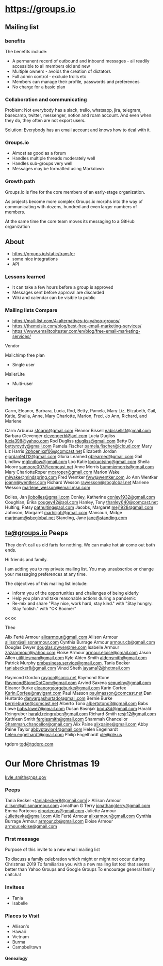 # https://groups.io


## Mailing list


### benefits

The benefits include:

* A permanent record of outbound and inbound messages - all readily accessible to all members old and new
* Multiple owners - avoids the creation of dictators
* Full admin control - exclude trolls etc
* Members can manage their profile, passwords and preferences
* No charge for a basic plan

### Collaboration and communicating

Problem: Not everybody has a slack, trello, whatsapp, jira, telegram, basecamp, twitter, messenger, notion and roam account. And even when they do, they often are not export users.

Solution: Everybody has an email account and knows how to deal with it.

### Groups.io

* Almost as good as a forum
* Handles multiple threads moderately well
* Handles sub-groups very well
* Messages may be formatted using Markdown

### Growth path

Groups.io is fine for the core members of an early-stage organization.

As projects become more complex Groups.io morphs into the way of communicating with dozens, hundred and even larger numbers of members.

At the same time the core team moves its messaging to a GitHub organization


## About

* https://groups.io/static/transfer
* some nice integrations
* API

### Lessons learned

* It can take a few hours before a group is approved
* Messages sent before approval are discarded
* Wiki and calendar can be visible to public


### Mailing lists Compare

* https://mail-list.com/4-alternatives-to-yahoo-groups/
* https://themeisle.com/blog/best-free-email-marketing-services/
* https://www.emailtooltester.com/en/blog/free-email-marketing-services/

Vendor

Mailchimp free plan

* Single user

MailerLite

* Multi-user


## heritage

Carm, Eleanor, Barbara, Lucia, Rod, Betty, Pamela, Mary Liz, Elizabeth, Gail, Katie, Sheila, Anne, Mary Charlotte, Marion, Fred, Jo Ann, Richard, and Marlene

Carm Arburua <sfcarm@gmail.com>
Eleanor Bissell <eabissellsf@gmail.com>
Barbara Clevenger <clevengerbl@aol.com>
Lucia Dugliss <lucia398@yahoo.com>
Rod Dugliss <rdugliss@gmail.com>
Betty Dy <bettyroydy@gmail.com>
Pamela Fischer <pamela.fischer@icloud.com>
Mary Liz Harris <2phoenixsf06@comcast.net>
Elizabeth Jordan <ejordan94112@gmail.com>
Gloria Learned <gblearned@gmail.com>
Gail Lindlow <mglindlow@gmail.com>
Loo Katie <lookuotsing@gmail.com>
Sheila Moore <samoore007@comcast.net>
Anne Morris <bummiemorris@gmail.com>
Mary CharlotteRoper <mcaroper@gmail.com>
Marion Wake <mlwake@mindspring.com>
Fred Wentker <fww@wentker.com>
Jo Ann Wentker <joann@wentker.com>
Richard Wesson <rawesson@sbcglobal.net>
Marlene Wesson <marlene_wesson@email.msn.com>

Bolles, Jan <jlpbolles@gmail.com>
Conley, Katherine <conley1932@gmail.com>
Coughlan, Erika <cougey42@aol.com>
Hanley, Tony <thanley640@comcast.net>
Hulting, Patsy <pathulting@aol.com>
Jacobs, Margaret <mej1928@gmail.com>
Johnson, Margaret <marhiljoh@gmail.com>
Mansouri, Midge <marjmam@sbcglobal.net>
Standing, Jane <jane@standing.com>

## ta@groups.io Peeps

They don't call us old farts for nothing. We can make hot air come out both ends.

Hi friends and family.

I am adding you to my private mailing list. You may unsubscribe or change your messaging preferences at any time.

The objectives of this mailing list include:

* Inform you of the opportunities and challenges of being elderly
* Help you plan and take reasonable actions during a pandemic
* Re-mix and share "Play nice, work hard, stay kind." with "Stay hungry. Stay foolish." with "OK Boomer"

ox ox

Theo


Alix Ferté Armour <alixarmour@gmail.com>
Allison Armour <allison@allisonarmour.com>
Cynthia Burrage Armour <armour.cb@gmail.com>
Douglas Dwyer <douglas.dwyer@me.com>
Isabelle Armour <zazaarmour@yahoo.com>
Eloise Armour <armour.eloise@gmail.com>
Jason Allen <utilitiesman@gmail.com>
Kyle Alden Smith <aldensmith@gmail.com>
Patrick Murphy <pmbusiness.service@gmail.com>,
Tania Becker <taniabecker8@gmail.com>
Vinod Sheth <jayama12@hotmail.com>




Raymond Gordon <raygor@sonic.net>
Raymond Stone <RaymondStoneDotCom@gmail.com>
Arvind Saxena <sequelny@gmail.com>
Eleanor Burke <eleanorgeorgeburke@gmail.com>
Karin Corfee <Karin.Corfee@navigant.com>
Paul Masson <paulmasson@comcast.net>
Dan Hurtardo <danvargashurtado@gmail.com>
Bernie Burke <bernieburke@comcast.net>
Alberto Tono <albertotono3@gmail.com>
Babs Lowe <babs.lowe7@gmail.com>
Dusan Bosnjak <bodu3d@gmail.com>
Harald Reingruber <harald.reingruber@gmail.com>
Richard Smith <rcsjr12@gmail.com>
Kathleen Smith <fergiesmith@gmail.com>
Shammah Chancellor <Shammah.chancellor@gmail.com>
Alix Paine <alixpaine@gmail.com>
Abby Paine Taylor <abbyptaylor4@gmail.com>
Helen Engelhardt <helen.engelhardt@gmail.com>
Philip Engelhardt <ple@ple.us>



tgdpro <tgd@tgdpro.com>

# Our More Christmas 19

kyle_smith@nps.gov

### Peeps

Tania Becker <taniabecker8@gmail.com]>
Allison Armour <allison@allisonarmour.com>
Jonathan G Terry <jonathangterry@gmail.com>
Emma Porteous <ejporteous@gmail.com>
Juliette Armour <Juliettevka@gmail.com>
Alix Ferté Armour <alixarmour@gmail.com>
Cynthia Burrage Armour <armour.cb@gmail.com>
Eloise Armour <armour.eloise@gmail.com>

### First message

Purpose of this invite to a new email mailing list

To discuss a family celebration which might or might not occur during Christmas 2019
To familiarize you with a new mailing list tool that seems better than Yahoo Groups and Google Groups
To encourage general family chitchat


### Invitees

* Tania
* Isabelle

### Places to Visit

* Allison's
* Hawaii
* Vietnam
* Burma
* Campbelltown

#### Genealogy
